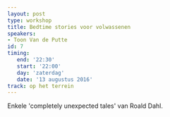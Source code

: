 ```yaml
---
layout: post
type: workshop
title: Bedtime stories voor volwassenen
speakers:
- Toon Van de Putte
id: 7
timing: 
   end: '22:30'
   start: '22:00'
   day: 'zaterdag'
   date: '13 augustus 2016'
track: op het terrein
---
```

Enkele 'completely unexpected tales' van Roald Dahl.